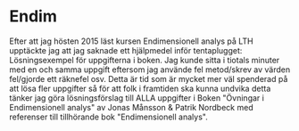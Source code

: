 # Endim
Efter att jag hösten 2015 läst kursen Endimensionell analys på LTH upptäckte jag att jag saknade ett hjälpmedel inför tentaplugget: Lösningsexempel för uppgifterna i boken. Jag kunde sitta i tiotals minuter med en och samma uppgift eftersom jag använde fel metod/skrev av värden fel/gjorde ett räknefel osv. Detta är tid som är mycket mer väl spenderad på att lösa fler uppgifter så för att folk i framtiden ska kunna undvika detta tänker jag göra lösningsförslag till ALLA uppgifter i Boken "Övningar i Endimensionell analys" av Jonas Månsson & Patrik Nordbeck med referenser till tillhörande bok "Endimensionell analys".
